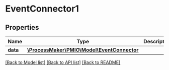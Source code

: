 # EventConnector1

## Properties
Name | Type | Description | Notes
------------ | ------------- | ------------- | -------------
**data** | [**\ProcessMaker\PMIO\Model\EventConnector**](EventConnector.md) |  | 

[[Back to Model list]](../README.md#documentation-for-models) [[Back to API list]](../README.md#documentation-for-api-endpoints) [[Back to README]](../README.md)


